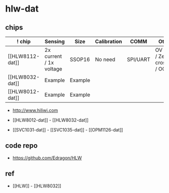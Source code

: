 # hlw-dat


## chips 

| ! chip  | Sensing                 | Size    | Calibration | COMM     | Other                        |
| ------- | ----------------------- | ------- | ----------- | -------- | ---------------------------- |
| [[HLW8112-dat]] | 2x current / 1x voltage | SSOP16  | No need     | SPI/UART | OV / LV / Zeor-crossing / OC |
| [[HLW8032-dat]] | Example                 | Example |             |          |                              |
| [[HLW8012-dat]] | Example                 | Example |             |          |                              |

- http://www.hiliwi.com

* [[HLW8012-dat]] - [[HLW8032-dat]]

- [[SVC1031-dat]] - [[SVC1035-dat]] - [[OPM1126-dat]]

## code repo 

- https://github.com/Edragon/HLW


## ref 

- [[HLW]] - [[HLW8032]]